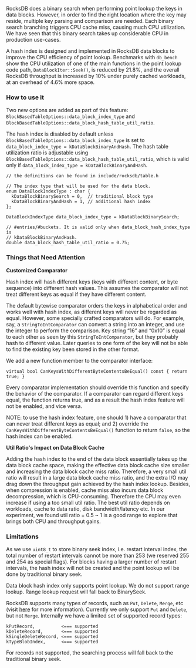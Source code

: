 RocksDB does a binary search when performing point lookup the keys in data blocks. However, in order to find the right location where the key may reside, multiple key parsing and comparison are needed. Each binary search branching triggers CPU cache miss, causing much CPU utilization. We have seen that this binary search takes up considerable CPU in production use-cases.

A hash index is designed and implemented in RocksDB data blocks to improve the CPU efficiency of point lookup. Benchmarks with `db_bench`  show the CPU utilization of one of the main functions in the point lookup code path, `DataBlockIter::Seek()`, is reduced by 21.8%, and the overall RocksDB throughput is increased by 10% under purely cached workloads, at an overhead of 4.6% more space.

### How to use it
Two new options are added as part of this feature: `BlockBasedTableOptions::data_block_index_type` and `BlockBasedTableOptions::data_block_hash_table_util_ratio`.

The hash index is disabled by default unless `BlockBasedTableOptions::data_block_index_type` is set to `data_block_index_type = kDataBlockBinaryAndHash`. The hash table utilization ratio is adjustable using `BlockBasedTableOptions::data_block_hash_table_util_ratio`, which is valid only if `data_block_index_type = kDataBlockBinaryAndHash`.


```
// the definitions can be found in include/rocksdb/table.h

// The index type that will be used for the data block.
enum DataBlockIndexType : char {
  kDataBlockBinarySearch = 0,  // traditional block type
  kDataBlockBinaryAndHash = 1, // additional hash index
};

DataBlockIndexType data_block_index_type = kDataBlockBinarySearch;

// #entries/#buckets. It is valid only when data_block_hash_index_type is
// kDataBlockBinaryAndHash.
double data_block_hash_table_util_ratio = 0.75;

```

### Things that Need Attention

**Customized Comparator**

Hash index will hash different keys (keys with different content, or byte sequence) into different hash values. This assumes the comparator will not treat different keys as equal if they have different content. 

The default bytewise comparator orders the keys in alphabetical order and works well with hash index, as different keys will never be regarded as equal. However, some specially crafted comparators will do. For example, say, a `StringToIntComparator` can convert a string into an integer, and use the integer to perform the comparison. Key string “16” and “0x10” is equal to each other as seen by this `StringToIntComparator`, but they probably hash to different value. Later queries to one form of the key will not be able to find the existing key been stored in the other format.

We add a new function member to the comparator interface: 

```
virtual bool CanKeysWithDifferentByteContentsBeEqual() const { return true; }
```


Every comparator implementation should override this function and specify the behavior of the comparator. If a comparator can regard different keys equal, the function returns true, and as a result the hash index feature will not be enabled, and vice versa.

NOTE: to use the hash index feature, one should 1) have a comparator that can never treat different keys as equal; and 2) override the `CanKeysWithDifferentByteContentsBeEqual()` function to return `false`, so the hash index can be enabled.


**Util Ratio's Impact on Data Block Cache**

Adding the hash index to the end of the data block essentially takes up the data block cache space, making the effective data block cache size smaller and increasing the data block cache miss ratio. Therefore, a very small util ratio will result in a large data block cache miss ratio, and the extra I/O may drag down the throughput gain achieved by the hash index lookup. Besides, when compression is enabled, cache miss also incurs data block decompression, which is CPU-consuming. Therefore the CPU may even increase if using a too small util ratio. The best util ratio depends on workloads, cache to data ratio, disk bandwidth/latency etc. In our experiment, we found util ratio = 0.5 ~ 1 is a good range to explore that brings both CPU and throughput gains.


### Limitations

As we use `uint8_t` to store binary seek index, i.e. restart interval index, the total number of restart intervals cannot be more than 253 (we reserved  255 and 254 as special flags). For blocks having a larger number of restart intervals, the hash index will not be created and the point lookup will be done by traditional binary seek.

Data block hash index only supports point lookup. We do not support range lookup. Range lookup request will fall back to BinarySeek.

RocksDB supports many types of records, such as `Put`, `Delete`, `Merge`, etc (visit [here](https://github.com/facebook/rocksdb/wiki/rocksdb-basics) for more information). Currently we only support `Put` and `Delete`, but not `Merge`. Internally we have a limited set of supported record types:


```
kPutRecord,          <=== supported
kDeleteRecord,       <=== supported
kSingleDeleteRecord, <=== supported
kTypeBlobIndex,      <=== supported
```

For records not supported, the searching process will fall back to the traditional binary seek. 
